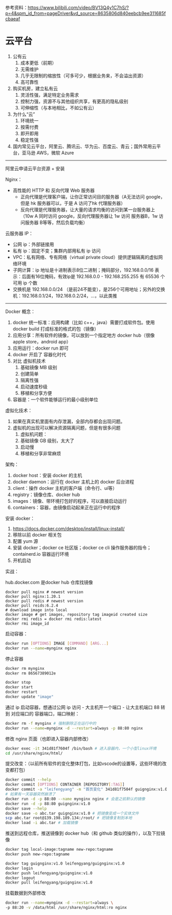 参考资料：https://www.bilibili.com/video/BV13Q4y1C7hS/?p=4&spm_id_from=pageDriver&vd_source=8635806d840eebcb9ee311685fcbaeaf 

# 云平台

1. 公有云
   1. 成本更低（前期）
   2. 无需维护
   3. 几乎无限制的缩放性（可多可少，根据业务来，不会溢出资源）
   4. 高可靠性
2. 购买机房，建立私有云
   1. 灵活性强，满足特定业务需求
   2. 控制力强，资源不与其他组织共享，有更高的隐私级别
   3. 可伸缩性（与本地相比，不如公有云）
3. 为什么“云”
   1. 环境统一
   2. 按需付费
   3. 即开即用
   4. 稳定性强
4. 国内常见云平台，阿里云、腾讯云、华为云、百度云、青云；国外常用云平台，亚马逊 AWS，微软 Azure

---

阿里云申请云平台资源 + 安装

Nginx：

- 高性能的 HTTP 和 反向代理 Web 服务器
  - 正向代理是代理客户端，让你正常访问目的服务器（A无法访问 google，但是 hk 服务器可以，于是 A 访问了hk 代理服务器）
  - 反向代理是代理服务器，让大量的请求均衡的访问到某一台服务器上（10w A 同时访问 google，反向代理服务器让 1w 访问 服务器B，1w 访问服务器 B等等，然后负载均衡）

云服务器 IP：

- 公网 ip：外部链接用
- 私有 ip：固定不变；集群内部用私有 ip 访问 
- VPC：私有网络、专有网络（virtual private cloud）提供逻辑隔离的虚拟网络环境
- 子网计算：ip 地址是十进制表示8位二进制；掩码部分，192.168.0.0/16 表示：后面有16位掩码，有效ip是 192.168.0.0 - 192.168.255.255 有 65536 个 可用 ip 个数
- 交换机是 192.168.0.0/24 （是前24不能变），是256个可用地址；另外的交换机：192.168.0.1/24，192.168.0.2/24，...，以此类推

---

Docker 概念：

1. docker 统一标准：应用构建（比如 c++，java）需要打成软件包。使用 docker build 打成标准的格式的包（镜像）
2. 应用分享：所有软件的镜像，可以放到一个指定地方 docker hub（很像 apple store，android app）
3. 应用运行：docker run 即可
4. docker 开启了 容器化时代
5. 对比 虚拟机技术
   1. 基础镜像 MB 级别
   2. 创建简单
   3. 隔离性强
   4. 启动速度秒级
   5. 移植和分享方便
6. 容器是：一个软件能够运行的最小级别单位

虚拟化技术：

1. 如果在真实机里面有内存泄漏，全部内存都会出现问题。
2. 虚拟机的出现可以解决资源隔离问题，但是有很多问题
   1. 虚拟机问题：
   2. 基础镜像 GB 级别，太大了
   3. 启动慢
   4. 移植和分享非常麻烦

架构：

1. docker host：安装 docker 的主机
2. docker daemon：运行在 docker 主机上的 docker 后台进程
3. client：操作 docker 主机的客户端（命令行、ui等）
4. registry：镜像仓库、docker hub
5. images：镜像、带环境打包好的程序，可以直接启动运行
6. containers：容器，由镜像启动起来正在运行中的程序

安装 docker：

1. https://docs.docker.com/desktop/install/linux-install/
2. 移除以前 docker 相关包
3. 配置 yum 源
4. 安装 docker；docker ce 社区版；docker ce cli 操作服务器的指令；containerd.io 容器运行环境
5. 开机启动

实战：

hub.docker.com 是docker hub 仓库找镜像

~~~shell
docker pull nginx # newest version
docker pull nginx:1.20.1
docker pull redis # newest version
docker pull reids:6.2.4
# download image into local
docker image # get images, repository tag imageid created size
docker rmi redis = docker rmi redis:latest
docker rmi image_id
~~~

启动容器：

~~~bash
docker run [OPTIONS] IMAGE [COMMAND] [ARG...]
docker run --name=mynginx nginx
~~~

停止容器

~~~bash
docker rm mynginx
docker rm 86567389012e

docker stop
docker start
docker restart
docker update "image" 
~~~

通过 ip 启动容器，想通过公网 ip 访问 - 大主机开一个端口 - 让大主机端口 88 转到 对应端口的 容器端口，端口映射：

~~~bash
docker rm -f mynginx # 强制删除正在运行中的
docker run --name=mynginx -d --restart=always -p 88:80 nginx
~~~

修改 nginx 页面（也即进入容器内部修改）

~~~bash
docker exec -it 341d81f7604f /bin/bash # 进入容器内，一个小型linux环境
cd /usr/share/nginx/html/
~~~

提交改变：（以前所有软件的变化整体打包，比如vscode的设置等，这些环境的改变都打包）

~~~bash
docker commit --help 
docker commit [OPTIONS] CONTAINER [REPOSITORY[:TAG]]
docker commit -a "leifengyang" -m "首页变化" 341d81f7504f guignginx:v1.0
# 如果有一天容器突然崩溃了
docker run -d -p 88:80 --name mynginx nginx # 会是之前默认的镜像
docker run -d -p 88:80 guignginx:v1.0
docker save --help
docker save -o abc.tar guignginx:v1.0 # 把镜像变成一个实体文件
scp abc.tar root@139.198.189.134:/root/ # 把镜像复制到本地
docker load -i abc.tar # 加载镜像

~~~

推送到远程仓库，推送镜像到 docker hub（和 github 类似的操作），以及下拉镜像

~~~bash
docker tag local-image:tagname new-repo:tagname
docker push new-repo:tagname

docker tag guignginx:v1.0 leifengyang/guignginx:v1.0
docker login
docker push leifengyang/guignginx:v1.0
docker logout
docker pull leifengyang/guignginx:v1.0
~~~

 挂载数据到外部修改

~~~bash
docker run --name=mynginx -d --restart=always \
-p 88:20 -v /data/html /usr/share/nginx/html:ro nginx
~~~




































